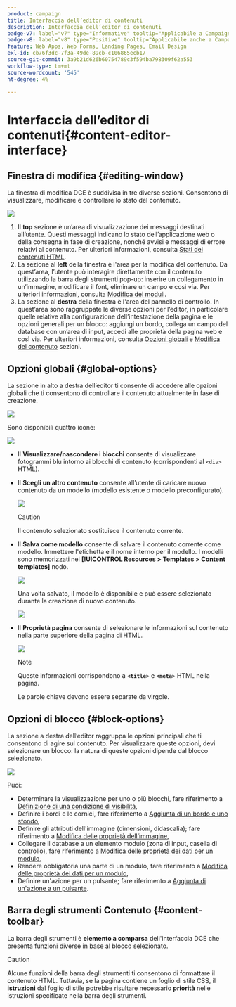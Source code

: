 ```yaml
---
product: campaign
title: Interfaccia dell’editor di contenuti
description: Interfaccia dell’editor di contenuti
badge-v7: label="v7" type="Informative" tooltip="Applicabile a Campaign Classic v7"
badge-v8: label="v8" type="Positive" tooltip="Applicabile anche a Campaign v8"
feature: Web Apps, Web Forms, Landing Pages, Email Design
exl-id: cb76f3dc-7f3a-49de-89cb-c106865ecb17
source-git-commit: 3a9b21d626b60754789c3f594ba798309f62a553
workflow-type: tm+mt
source-wordcount: '545'
ht-degree: 4%

---
```


# Interfaccia dell’editor di contenuti{#content-editor-interface}



## Finestra di modifica {#editing-window}

La finestra di modifica DCE è suddivisa in tre diverse sezioni. Consentono di visualizzare, modificare e controllare lo stato del contenuto.

![](assets/dce_decoupe_window_nb.png)

1. Il **top** sezione è un’area di visualizzazione dei messaggi destinati all’utente. Questi messaggi indicano lo stato dell’applicazione web o della consegna in fase di creazione, nonché avvisi e messaggi di errore relativi al contenuto. Per ulteriori informazioni, consulta [Stati dei contenuti HTML](content-editing-best-practices.md#html-content-statuses).
1. La sezione al **left** della finestra è l&#39;area per la modifica del contenuto. Da quest’area, l’utente può interagire direttamente con il contenuto utilizzando la barra degli strumenti pop-up: inserire un collegamento in un’immagine, modificare il font, eliminare un campo e così via. Per ulteriori informazioni, consulta [Modifica dei moduli](editing-content.md#editing-forms).
1. La sezione al **destra** della finestra è l&#39;area del pannello di controllo. In quest’area sono raggruppate le diverse opzioni per l’editor, in particolare quelle relative alla configurazione dell’intestazione della pagina e le opzioni generali per un blocco: aggiungi un bordo, collega un campo del database con un’area di input, accedi alle proprietà della pagina web e così via. Per ulteriori informazioni, consulta [Opzioni globali](#global-options) e [Modifica del contenuto](editing-content.md) sezioni.

## Opzioni globali {#global-options}

La sezione in alto a destra dell’editor ti consente di accedere alle opzioni globali che ti consentono di controllare il contenuto attualmente in fase di creazione.

![](assets/dce_global_options.png)

Sono disponibili quattro icone:

![](assets/dce_icons_sidebar.png)

* Il **Visualizzare/nascondere i blocchi** consente di visualizzare fotogrammi blu intorno ai blocchi di contenuto (corrispondenti al `<div>` HTML).

* Il **Scegli un altro contenuto** consente all’utente di caricare nuovo contenuto da un modello (modello esistente o modello preconfigurato).

  ![](assets/dce_popup_templatechoice.png)

  >[!CAUTION]
  >
  >Il contenuto selezionato sostituisce il contenuto corrente.

* Il **Salva come modello** consente di salvare il contenuto corrente come modello. Immettere l&#39;etichetta e il nome interno per il modello. I modelli sono memorizzati nel **[!UICONTROL Resources > Templates > Content templates]** nodo.

  ![](assets/dce_popup_savetemplate.png)

  Una volta salvato, il modello è disponibile e può essere selezionato durante la creazione di nuovo contenuto.

  ![](assets/dce_create_fromtemplate.png)

* Il **Proprietà pagina** consente di selezionare le informazioni sul contenuto nella parte superiore della pagina di HTML.

  ![](assets/dce_popup_headerhtml.png)

  >[!NOTE]
  >
  >Queste informazioni corrispondono a **`<title>`** e **`<meta>`** HTML nella pagina.
  >
  >Le parole chiave devono essere separate da virgole.

## Opzioni di blocco {#block-options}

La sezione a destra dell’editor raggruppa le opzioni principali che ti consentono di agire sul contenuto. Per visualizzare queste opzioni, devi selezionare un blocco: la natura di queste opzioni dipende dal blocco selezionato.

![](assets/dce_right_section.png)

Puoi:

* Determinare la visualizzazione per uno o più blocchi, fare riferimento a [Definizione di una condizione di visibilità](editing-content.md#defining-a-visibility-condition),
* Definire i bordi e le cornici, fare riferimento a [Aggiunta di un bordo e uno sfondo](editing-content.md#adding-a-border-and-background),
* Definire gli attributi dell&#39;immagine (dimensioni, didascalia); fare riferimento a [Modifica delle proprietà dell’immagine](editing-content.md#editing-image-properties),
* Collegare il database a un elemento modulo (zona di input, casella di controllo), fare riferimento a [Modifica delle proprietà dei dati per un modulo](editing-content.md#changing-the-data-properties-for-a-form),
* Rendere obbligatoria una parte di un modulo, fare riferimento a [Modifica delle proprietà dei dati per un modulo](editing-content.md#changing-the-data-properties-for-a-form),
* Definire un&#39;azione per un pulsante; fare riferimento a [Aggiunta di un&#39;azione a un pulsante](editing-content.md#adding-an-action-to-a-button).

## Barra degli strumenti Contenuto {#content-toolbar}

La barra degli strumenti è **elemento a comparsa** dell&#39;interfaccia DCE che presenta funzioni diverse in base al blocco selezionato.

>[!CAUTION]
>
>Alcune funzioni della barra degli strumenti ti consentono di formattare il contenuto HTML. Tuttavia, se la pagina contiene un foglio di stile CSS, il **istruzioni** dal foglio di stile potrebbe risultare necessario **priorità** nelle istruzioni specificate nella barra degli strumenti.
